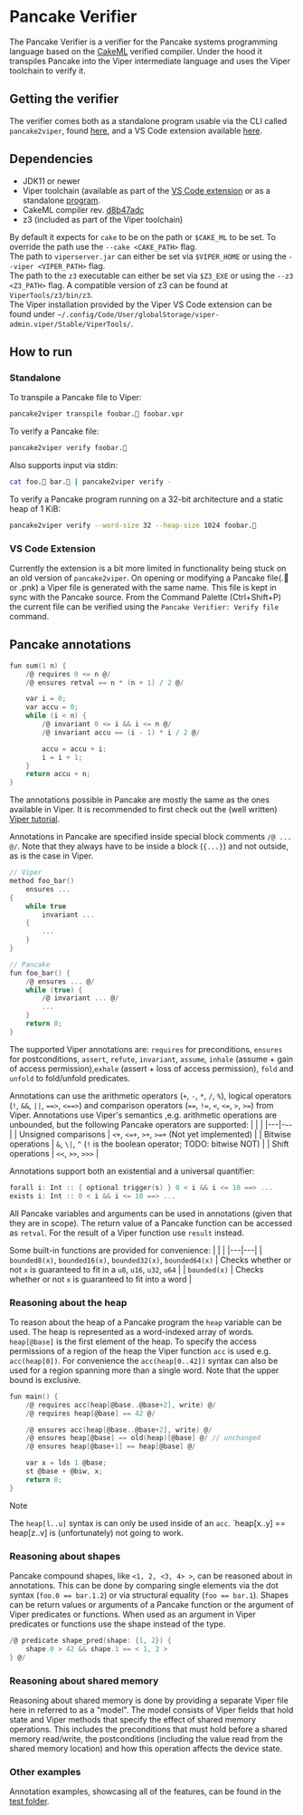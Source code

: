 # Pancake Verifier

The Pancake Verifier is a verifier for the Pancake systems programming language based on the [CakeML](https://cakeml.orgca) verified compiler.
Under the hood it transpiles Pancake into the Viper intermediate language and uses the Viper toolchain to verify it.

## Getting the verifier

The verifier comes both as a standalone program usable via the CLI called `pancake2viper`, found [here](https://github.com/alegnani/pancake-verifier/releases/), and a VS Code extension available [here](https://marketplace.visualstudio.com/items?itemName=alegnani.pancake-ide).

## Dependencies

- JDK11 or newer
- Viper toolchain (available as part of the [VS Code extension](https://marketplace.visualstudio.com/items?itemName=viper-admin.viper) or as a standalone [program](https://github.com/viperproject/viper-ide/releases/tag/v.24.08-release).
- CakeML compiler rev. [d8b47adc](https://cakeml.org/regression.cgi/job/2697) 
- z3 (included as part of the Viper toolchain) 

By default it expects for `cake` to be on the path or `$CAKE_ML` to be set. To override the path use the `--cake <CAKE_PATH>` flag.  
The path to `viperserver.jar` can either be set via `$VIPER_HOME` or using the `--viper <VIPER_PATH>` flag.  
The path to the `z3` executable can either be set via `$Z3_EXE` or using the `--z3 <Z3_PATH>` flag.
A compatible version of z3 can be found at `ViperTools/z3/bin/z3`.  
The Viper installation provided by the Viper VS Code extension can be found under `~/.config/Code/User/globalStorage/viper-admin.viper/Stable/ViperTools/`.

## How to run

### Standalone

To transpile a Pancake file to Viper: 
```bash
pancake2viper transpile foobar.🥞 foobar.vpr
```

To verify a Pancake file: 
```bash
pancake2viper verify foobar.🥞
```

Also supports input via stdin:
```bash
cat foo.🥞 bar.🥞 | pancake2viper verify -
```

To verify a Pancake program running on a 32-bit architecture and a static heap of 1 KiB:
```bash
pancake2viper verify --word-size 32 --heap-size 1024 foobar.🥞
```

### VS Code Extension

Currently the extension is a bit more limited in functionality being stuck on an old version of `pancake2viper`.
On opening or modifying a Pancake file(.🥞 or .pnk) a Viper file is generated with the same name. This file is kept in sync with the Pancake source.
From the Command Palette (Ctrl+Shift+P) the current file can be verified using the `Pancake Verifier: Verify file` command.

## Pancake annotations

```c
fun sum(1 n) {
    /@ requires 0 <= n @/
    /@ ensures retval == n * (n + 1) / 2 @/

    var i = 0;
    var accu = 0;
    while (i < n) {
        /@ invariant 0 <= i && i <= n @/
        /@ invariant accu == (i - 1) * i / 2 @/

        accu = accu + i;
        i = i + 1;
    }
    return accu + n;
}
```

The annotations possible in Pancake are mostly the same as the ones available in Viper. It is recommended to first check out the (well written) [Viper tutorial](https://viper.ethz.ch/tutorial).

Annotations in Pancake are specified inside special block comments `/@ ... @/`.
Note that they always have to be inside a block (`{...}`) and not outside, as is the case in Viper.
```c
// Viper
method foo_bar() 
    ensures ...
{
    while true 
        invariant ...
    {
        ...
    }
}

// Pancake
fun foo_bar() {
    /@ ensures ... @/
    while (true) {
        /@ invariant ... @/
        ...
    }
    return 0;
}
```
The supported Viper annotations are: `requires` for preconditions, `ensures` for postconditions, `assert`, `refute`, `invariant`, `assume`, `inhale` (assume + gain of access permission),`exhale` (assert + loss of access permission), `fold` and `unfold` to fold/unfold predicates.

Annotations can use the arithmetic operators (`+`, `-`, `*`, `/`, `%`), logical operators (`!`, `&&`, `||`, `==>`, `<==>`) and comparison operators (`==`, `!=`, `<`, `<=`, `>`, `>=`) from Viper.
Annotations use Viper's semantics ,e.g. arithmetic operations are unbounded, but the following Pancake operators are supported:
| | |
|---|---|
| Unsigned comparisons | `<+`, `<=+`, `>+`, `>=+` (Not yet implemented) |
| Bitwise operations | `&`, `\|`, `^` (`!` is the boolean operator; TODO: bitwise NOT) |
| Shift operations | `<<`, `>>`, `>>>` |

Annotations support both an existential and a universal quantifier:
```c
forall i: Int :: { optional trigger(s) } 0 < i && i <= 10 ==> ...
exists i: Int :: 0 < i && i <= 10 ==> ...
```

All Pancake variables and arguments can be used in annotations (given that they are in scope).
The return value of a Pancake function can be accessed as `retval`.
For the result of a Viper function use `result` instead.


Some built-in functions are provided for convenience:
| | |
|---|---|
| `bounded8(x)`, `bounded16(x)`, `bounded32(x)`, `bounded64(x)` | Checks whether or not `x` is guaranteed to fit in a `u8`, `u16`, `u32`, `u64` |
| `bounded(x)` | Checks whether or not `x` is guaranteed to fit into a word |

### Reasoning about the heap

To reason about the heap of a Pancake program the `heap` variable can be used. The heap is represented as a word-indexed array of words.
`heap[@base]` is the first element of the heap.
To specify the access permissions of a region of the heap the Viper function `acc` is used e.g. `acc(heap[0])`.
For convenience the `acc(heap[0..42])` syntax can also be used for a region spanning more than a single word. Note that the upper bound is exclusive.

```c
fun main() {
    /@ requires acc(heap[@base..@base+2], write) @/
    /@ requires heap[@base] == 42 @/

    /@ ensures acc(heap[@base..@base+2], write) @/
    /@ ensures heap[@base] == old(heap)[@base] @/ // unchanged
    /@ ensures heap[@base+1] == heap[@base] @/

    var x = lds 1 @base;
    st @base + @biw, x;
    return 0;
}
```

> [!NOTE]
> The `heap[l..u]` syntax is can only be used inside of an `acc`. `heap[x..y] == heap[z..v] is (unfortunately) not going to work.

### Reasoning about shapes

Pancake compound shapes, like `<1, 2, <3, 4> >`, can be reasoned about in annotations.
This can be done by comparing single elements via the dot syntax (`foo.0 == bar.1.2`) or via structural equality (`foo == bar.1`).
Shapes can be return values or arguments of a Pancake function or the argument of Viper predicates or functions.
When used as an argument in Viper predicates or functions use the shape instead of the type.
```c
/@ predicate shape_pred(shape: {1, 2}) {
    shape.0 > 42 && shape.1 == < 1, 2 >
} @/
```

### Reasoning about shared memory

Reasoning about shared memory is done by providing a separate Viper file here in referred to as a "model".
The model consists of Viper fields that hold state and Viper methods that specify the effect of shared memory operations.
This includes the preconditions that must hold before a shared memory read/write, the postconditions (including the value read from the shared memory location) and how this operation affects the device state.

####

### Other examples

Annotation examples, showcasing all of the features, can be found in the [test folder](https://github.com/alegnani/pancake-verifier/tree/main/pancake2viper/tests).
